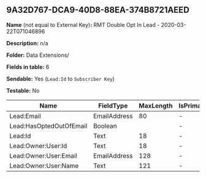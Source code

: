 ## 9A32D767-DCA9-40D8-88EA-374B8721AEED

**Name** (not equal to External Key)**:** RMT Double Opt In Lead - 2020-03-22T071046896

**Description:** n/a

**Folder:** Data Extensions/

**Fields in table:** 6

**Sendable:** Yes (`Lead:Id` to `Subscriber Key`)

**Testable:** No

| Name | FieldType | MaxLength | IsPrimaryKey | IsNullable | DefaultValue |
| --- | --- | --- | --- | --- | --- |
| Lead:Email | EmailAddress | 80 | - | + |  |
| Lead:HasOptedOutOfEmail | Boolean |  | - | + | False |
| Lead:Id | Text | 18 | - | - |  |
| Lead:Owner:User:Id | Text | 18 | - | + |  |
| Lead:Owner:User:Email | EmailAddress | 128 | - | + |  |
| Lead:Owner:User:Name | Text | 121 | - | + |  |
